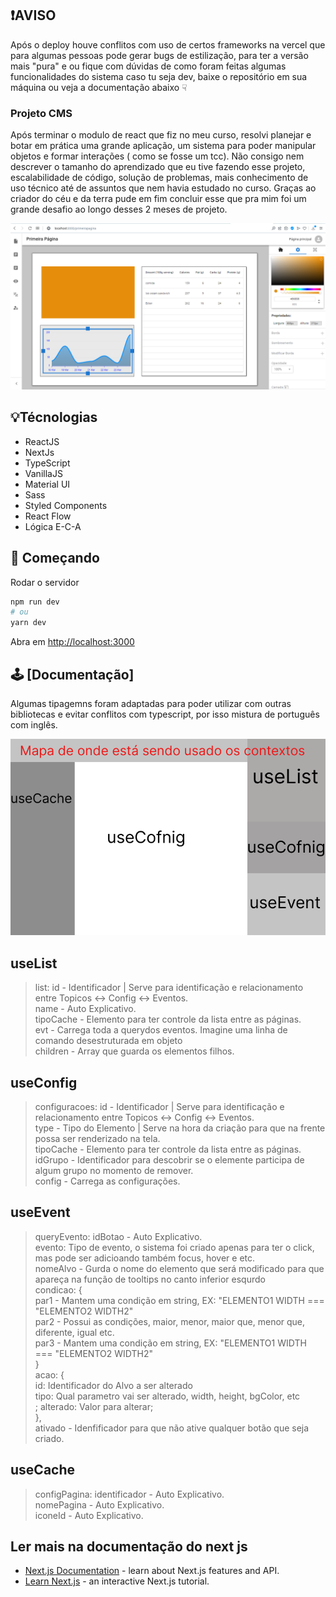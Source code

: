 
## ❗AVISO
Após o deploy houve conflitos com uso de certos frameworks na vercel que para algumas pessoas
pode gerar bugs de estilização, para ter a versão mais "pura" e ou fique com dúvidas de como
foram feitas algumas funcionalidades do sistema caso tu seja dev, baixe o repositório em sua 
máquina ou veja a documentação abaixo ☟

### Projeto CMS 
Após terminar o modulo de react que fiz no meu curso, resolvi planejar e botar em prática
uma grande aplicação, um sistema para poder manipular objetos e formar interações ( como 
se fosse um tcc). Não consigo nem descrever o tamanho do aprendizado que eu tive fazendo esse
projeto, escalabilidade de código, solução de problemas, mais conhecimento de uso técnico
até de assuntos que nem havia estudado no curso. Graças ao criador do céu e da terra pude
em fim concluir esse que pra mim foi um grande desafio ao longo desses 2 meses de projeto.

![ImagemSistema](public/imagemdosistema.png)

## 💡Técnologias
- ReactJS
- NextJs
- TypeScript
- VanillaJS
- Material UI
- Sass
- Styled Components
- React Flow
- Lógica E-C-A

## 🚀 Começando

Rodar o servidor
```bash
npm run dev
# ou
yarn dev
```
Abra em [http://localhost:3000](http://localhost:3000) 

## 🕹 [Documentação]

Algumas tipagemns foram adaptadas para poder utilizar com outras bibliotecas e evitar
conflitos com typescript, por isso mistura de português com inglês.

![Mapa de Contexto](public/projetocmsgabrieldavidsilva.png)

## useList

>list:
>id - Identificador | Serve para identificação e relacionamento entre Topicos <-> Config <-> Eventos.<br />
>name - Auto Explicativo.<br />
>tipoCache - Elemento para ter controle da lista entre as páginas.<br />
>evt - Carrega toda a querydos eventos. Imagine uma linha de comando desestruturada em objeto<br />
>children - Array que guarda os elementos filhos.<br />

## useConfig
>configuracoes: 
>id - Identificador | Serve para identificação e relacionamento entre Topicos <-> Config <-> Eventos.<br />
>type - Tipo do Elemento | Serve na hora da criação para que na frente possa ser renderizado na tela.<br />
>tipoCache - Elemento para ter controle da lista entre as páginas.<br />
>idGrupo - Identificador para descobrir se o elemente participa de algum grupo no momento de remover.<br />
>config - Carrega as configurações.<br />

## useEvent
>queryEvento:
>idBotao - Auto Explicativo.<br />
>evento: Tipo de evento, o sistema foi criado apenas para ter o click, mas pode ser adicioando também focus, hover e etc.<br />
>nomeAlvo - Gurda o nome do elemento que será modificado para que apareça na função de tooltips no canto inferior esqurdo<br />
>condicao: {<br />
> par1 - Mantem uma condição em string, EX: "ELEMENTO1 WIDTH === "ELEMENTO2 WIDTH2" <br />
> par2 - Possui as condições, maior, menor, maior que, menor que, diferente, igual etc.<br />
> par3 - Mantem uma condição em string, EX: "ELEMENTO1 WIDTH === "ELEMENTO2 WIDTH2" <br />
}<br />
acao: {<br />
>id: Identificador do Alvo a ser alterado<br />
>tipo: Qual parametro vai ser alterado, width, height, bgColor, etc<br />;
>alterado: Valor para alterar;<br />
},<br />
>ativado - Idenfificador para que não ative qualquer botão que seja criado.<br />

## useCache
>configPagina:
>identificador -  Auto Explicativo.<br />
>nomePagina -  Auto Explicativo.<br />
>iconeId -  Auto Explicativo.<br />

## Ler mais na documentação do next js
- [Next.js Documentation](https://nextjs.org/docs) - learn about Next.js features and API.
- [Learn Next.js](https://nextjs.org/learn) - an interactive Next.js tutorial.
